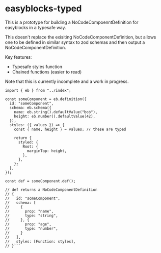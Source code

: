 # easyblocks-typed

This is a prototype for building a NoCodeCompoenntDefinition for easyblocks in a typesafe way.

This doesn't replace the exisiting NoCodeComponentDefinition, but allows one to be defined in similar syntax to zod schemas and then output a NoCodeComponentDefinition.

Key features:

- Typesafe styles function
- Chained functions (easier to read)

Note that this is currently incomplete and a work in progress.

````JS
import { eb } from "../index";

const someComponent = eb.definition({
  id: "someComponent",
  schema: eb.schema({
    name: eb.string().defaultValue("bob"),
    height: eb.number().defaultValue(42),
  }),
  styles: ({ values }) => {
    const { name, height } = values; // these are typed

    return {
      styled: {
        Root: {
          marginTop: height,
        },
      },
    };
  },
});

const def = someComponent.def();

// def returns a NoCodeComponentDefinition
// {
//   id: "someComponent",
//   schema: [
//     {
//       prop: "name",
//       type: "string",
//     }, {
//       prop: "age",
//       type: "number",
//     }
//   ],
//   styles: [Function: styles],
// }```
````
